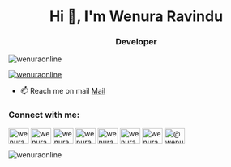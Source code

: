 <h1 align="center">Hi 👋, I'm Wenura Ravindu</h1>
<h3 align="center">Developer</h3>

<p align="left"> <img src="https://komarev.com/ghpvc/?username=wenuraonline&label=Profile%20views&color=0e75b6&style=flat" alt="wenuraonline" /> </p>

<p align="left"> <a href="https://twitter.com/wenuraonline" target="blank"><img src="https://img.shields.io/twitter/follow/wenuraonline?logo=twitter&style=for-the-badge" alt="wenuraonline" /></a> </p>

- 📫 Reach me on mail [Mail](mailto:wenura@wenura.slmail.me)

<h3 align="left">Connect with me:</h3>
<p align="left">
<a href="https://codepen.io/wenuraonline" target="blank"><img align="center" src="https://raw.githubusercontent.com/rahuldkjain/github-profile-readme-generator/master/src/images/icons/Social/codepen.svg" alt="wenuraonline" height="30" width="40" /></a>
<a href="https://dev.to/wenura" target="blank"><img align="center" src="https://raw.githubusercontent.com/rahuldkjain/github-profile-readme-generator/master/src/images/icons/Social/devto.svg" alt="wenura" height="30" width="40" /></a>
<a href="https://twitter.com/wenuraonline" target="blank"><img align="center" src="https://raw.githubusercontent.com/rahuldkjain/github-profile-readme-generator/master/src/images/icons/Social/twitter.svg" alt="wenuraonline" height="30" width="40" /></a>
<a href="https://linkedin.com/in/wenuraonline" target="blank"><img align="center" src="https://raw.githubusercontent.com/rahuldkjain/github-profile-readme-generator/master/src/images/icons/Social/linked-in-alt.svg" alt="wenuraonline" height="30" width="40" /></a>
<a href="https://fb.com/wenuraonline" target="blank"><img align="center" src="https://raw.githubusercontent.com/rahuldkjain/github-profile-readme-generator/master/src/images/icons/Social/facebook.svg" alt="wenuraonline" height="30" width="40" /></a>
<a href="https://instagram.com/wenuraonline" target="blank"><img align="center" src="https://raw.githubusercontent.com/rahuldkjain/github-profile-readme-generator/master/src/images/icons/Social/instagram.svg" alt="wenuraonline" height="30" width="40" /></a>
<a href="https://dribbble.com/wenuraonline" target="blank"><img align="center" src="https://raw.githubusercontent.com/rahuldkjain/github-profile-readme-generator/master/src/images/icons/Social/dribbble.svg" alt="wenuraonline" height="30" width="40" /></a>
<a href="https://hashnode.com/@wenuraonline" target="blank"><img align="center" src="https://raw.githubusercontent.com/rahuldkjain/github-profile-readme-generator/master/src/images/icons/Social/hashnode.svg" alt="@wenuraonline" height="30" width="40" /></a>
</p>

<p><img align="left" src="https://github-readme-stats.vercel.app/api/top-langs?username=wenuraonline&show_icons=true&locale=en&layout=compact" alt="wenuraonline" /></p>
